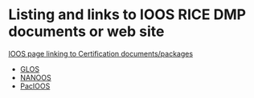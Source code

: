 # Listing and links to IOOS RICE DMP documents or web site

[IOOS page linking to Certification documents/packages](https://ioos.noaa.gov/about/governance-and-management/certification-extending-reach-regional-data/)

- [GLOS](https://www.glos.us/ioos-certification/)
- [NANOOS](http://www.nanoos.org/documents/certification/NANOOS_DMP.pdf)
- [PacIOOS](http://www.pacioos.hawaii.edu/certification/)
